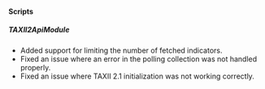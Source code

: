#### Scripts
##### TAXII2ApiModule
- Added support for limiting the number of fetched indicators.
- Fixed an issue where an error in the polling collection was not handled properly.
- Fixed an issue where TAXII 2.1 initialization was not working correctly.
